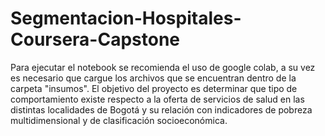 # Segmentacion-Hospitales-Coursera-Capstone
Para ejecutar el notebook se recomienda el uso de google colab, a su vez es necesario que cargue los archivos que se encuentran dentro de la carpeta "insumos". El objetivo del proyecto es determinar que tipo de comportamiento existe respecto a la oferta de servicios de salud en las distintas localidades de Bogotá y su relación con indicadores de pobreza multidimensional y de clasificación socioeconómica.
